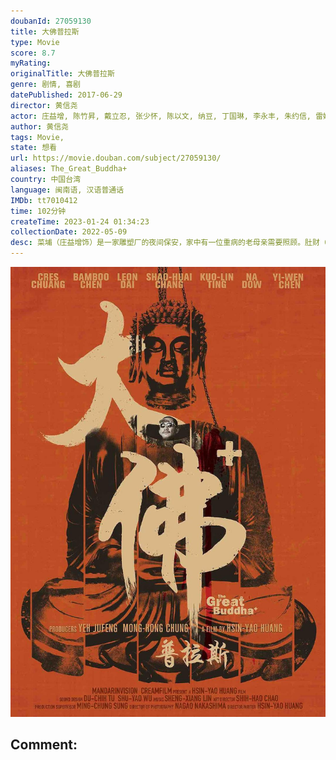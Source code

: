 ```yaml
---
doubanId: 27059130
title: 大佛普拉斯
type: Movie
score: 8.7
myRating: 
originalTitle: 大佛普拉斯
genre: 剧情, 喜剧
datePublished: 2017-06-29
director: 黄信尧
actor: 庄益增, 陈竹昇, 戴立忍, 张少怀, 陈以文, 纳豆, 丁国琳, 李永丰, 朱约信, 雷婕熙, 林美秀, 小亮哥, 游安顺, 梁赫群, 脱线, 郑宇彤, 鲁文学
author: 黄信尧
tags: Movie, 
state: 想看
url: https://movie.douban.com/subject/27059130/
aliases: The_Great_Buddha+
country: 中国台湾
language: 闽南语, 汉语普通话
IMDb: tt7010412
time: 102分钟
createTime: 2023-01-24 01:34:23
collectionDate: 2022-05-09
desc: 菜埔（庄益增饰）是一家雕塑厂的夜间保安，家中有一位重病的老母亲需要照顾。肚财（陈竹昇饰）是菜埔唯一的朋友，菜埔经常在值夜班的时候把肚财叫过来和他作伴。一天，两人突发奇想决定看一看菜埔的老板黄启文（...
---
```


![image](assets/p2505928032.jpg)

Comment: 
---

